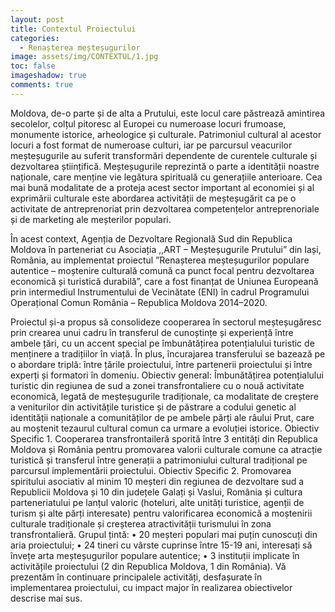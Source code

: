```yaml
---
layout: post
title: Contextul Proiectului
categories:
  - Renașterea meșteșugurilor
image: assets/img/CONTEXTUL/1.jpg
toc: false
imageshadow: true
comments: true
---
```

Moldova,  de-o  parte  și  de  alta  a  Prutului,  este  locul  care  păstrează amintirea  secolelor,  colțul  pitoresc  al  Europei  cu  numeroase  locuri frumoase,  monumente  istorice,  arheologice  și  culturale.  Patrimoniul cultural  al  acestor  locuri  a  fost  format  de  numeroase  culturi,  iar  pe parcursul veacurilor meșteșugurile au suferit transformări dependente de curentele culturale și dezvoltarea științifică. Meșteșugurile reprezintă o  parte  a  identității  noastre  naționale,  care  menține  vie  legătura spirituală cu generațiile anterioare. Cea mai bună modalitate de a proteja acest  sector  important  al  economiei  și  al  exprimării  culturale  este abordarea activității de meșteșugărit ca pe o activitate de antreprenoriat prin  dezvoltarea  competențelor  antreprenoriale  și  de  marketing  ale meșterilor populari.

În acest context, Agenția de Dezvoltare Regională Sud din Republica Moldova în parteneriat cu Asociația ,,ART – Meșteșugurile Prutului” din Iași, România, au implementat proiectul  ”Renașterea meșteșugurilor populare  autentice  –  moștenire  culturală  comună  ca  punct  focal pentru  dezvoltarea  economică  și  turistică  durabilă”,  care  a  fost finanțat  de  Uniunea  Europeană  prin  intermediul  Instrumentului  de Vecinătate (ENI) în cadrul Programului Operațional Comun România – Republica  Moldova  2014–2020. 

 Proiectul  și-a  propus  să  consolideze cooperarea în sectorul meșteșugăresc prin crearea unui cadru în transferul de cunoștințe și experiență între ambele țări,  cu  un  accent  special  pe  îmbunătățirea  potențialului  turistic  de  menținere  a  tradițiilor  în  viață.  În  plus, încurajarea transferului se bazează pe o abordare triplă: între țările proiectului, între partenerii proiectului și între experți și formatori în domeniu.
Obiectiv  general: Îmbunătățirea potențialului turistic din regiunea de sud a zonei transfrontaliere cu o nouă 
activitate economică, legată de meșteșugurile tradiționale, ca modalitate de creștere a veniturilor din activitățile 
turistice și de păstrare a codului genetic al identității naționale a comunităților de pe ambele părți ale râului Prut, 
care au moștenit tezaurul cultural comun ca urmare a evoluției istorice.
Obiectiv Specific 1. Cooperarea transfrontaileră sporită între 3 entități din Republica Moldova și România pentru 
promovarea  valorii  culturale  comune  ca  atracție  turistică  și  transferul  între  generații  a  patrimoniului  cultural tradițional pe parcursul implementării proiectului.
Obiectiv Specific 2. Promovarea spiritului asociativ al minim 10 meșteri din regiunea de dezvoltare sud a Republicii 
Moldova și 10 din județele Galați și Vaslui, România și cultura parteneriatului pe lanțul valoric (hoteluri, alte unități 
turistice, agenții de turism și alte părți interesate) pentru valorificarea economică a moștenirii culturale tradiționale și creșterea atractivității turismului în zona transfrontalieră.
Grupul țintă:
• 20 meșteri populari mai puțin cunoscuți din aria proiectului;
• 24 tineri cu vârste cuprinse între 15-19 ani, interesați să învețe arta meșteșugurilor populare autentice;                          • 3 instituții implicate în activitățile proiectului (2 din Republica Moldova, 1 din România).
Vă prezentăm în continuare principalele activități, desfașurate  în  implementarea  proiectului,  cu 
impact major în realizarea obiectivelor descrise mai sus.